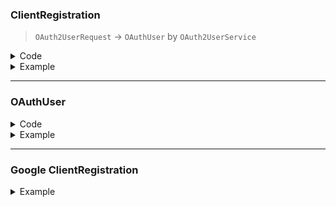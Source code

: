 ### ClientRegistration
> `OAuth2UserRequest` -> `OAuthUser` by `OAuth2UserService`
<details>
  <summary>Code</summary>
  <p>

```java
@FunctionalInterface
public interface OAuth2UserService<R extends OAuth2UserRequest, U extends OAuth2User> {
    U loadUser(R userRequest) throws OAuth2AuthenticationException;
}

public class DefaultOAuth2UserService implements OAuth2UserService<OAuth2UserRequest, OAuth2User>{
    
}

public class PrincipalOAuth2UserService extends DefaultOAuth2UserService {
    public OAuth2User loadUser(OAuth2UserRequest userRequest) throws OAuth2AuthenticationException{
        OAuth2User oAuth2User = super.loadUser(userRequest);
        ClientRegistration clientRegistration = userRequest.getClientRegistration();
        
        // TODO: process OAuth2 User
        
    }
}
```
  </p>
</details>

<details>
  <summary>Example</summary>
  <p>

```properties
registrationId='google',
clientId='8437735853-a6elj40tmmdqs43k82i1n3hvmcd5fg6d.apps.googleusercontent.com',
clientSecret='xxxxxxxxxxxxxxxxx',
clientAuthenticationMethod=org.springframework.security.oauth2.core.ClientAuthenticationMethod@4fcef9d3,
authorizationGrantType=org.springframework.security.oauth2.core.AuthorizationGrantType@5da5e9f3,
redirectUri='{baseUrl}/{action}/oauth2/code/{registrationId}',
scopes=[email, profile],
providerDetails=org.springframework.security.oauth2.client.registration.ClientRegistration$ProviderDetails@1306ed02,
clientName='Google'
```
  </p>
</details>

---

### OAuthUser
<details>
  <summary>Code</summary>
  <p>

```java
public interface OAuth2User extends OAuth2AuthenticatedPrincipal {
    
}

public interface OAuth2AuthenticatedPrincipal extends AuthenticatedPrincipal {
	@Nullable
	@SuppressWarnings("unchecked")
	default <A> A getAttribute(String name) {
		return (A) getAttributes().get(name);
	}
	
	Map<String, Object> getAttributes();
    
	Collection<? extends GrantedAuthority> getAuthorities();
}
```
  </p>
</details>

<details>
  <summary>Example</summary>
  <p>

```yaml
Name: 110500195620669062596
Granted Authorities: 
  - ROLE_USER
  - SCOPE_https://www.googleapis.com/auth/userinfo.email
  - SCOPE_https://www.googleapis.com/auth/userinfo.profile
  - SCOPE_openid

User Attributes: 
  sub: 110500195620669062596
  name: 김신영
  given_name: 신영
  family_name: 김
  picture: https://lh3.googleusercontent.com/a-/AOh14Gh0lM7KQWxPOWdhbLpEeZsEINNXQ2-mfHhgA98UWQ=s96-c
  email: rolroralra@gmail.com
  email_verified: true
  locale: ko
```
  </p>
</details>

---
### Google ClientRegistration
<details>
  <summary>Example</summary>
  <p>

```properties
registrationId=google
clientId=8437735853-a6elj40tmmdqs43k82i1n3hvmcd5fg6d.apps.googleusercontent.com
clientSecret=rV3wdM8wI-4W4uyx56ym_L6c
clientAuthenticationMethod=org.springframework.security.oauth2.core.ClientAuthenticationMethod@4fcef9d3
authorizationGrantType=org.springframework.security.oauth2.core.AuthorizationGrantType@5da5e9f3
redirectUri={baseUrl}/{action}/oauth2/code/{registrationId}
scopes=[email, profile]
providerDetails=org.springframework.security.oauth2.client.registration.ClientRegistration$ProviderDetails@1306ed02
clientName='Google'
```
  </p>
</details>
